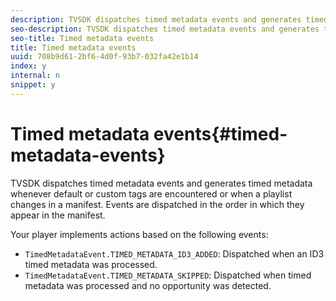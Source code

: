```yaml
---
description: TVSDK dispatches timed metadata events and generates timed metadata whenever default or custom tags are encountered or when a playlist changes in a manifest. Events are dispatched in the order in which they appear in the manifest.
seo-description: TVSDK dispatches timed metadata events and generates timed metadata whenever default or custom tags are encountered or when a playlist changes in a manifest. Events are dispatched in the order in which they appear in the manifest.
seo-title: Timed metadata events
title: Timed metadata events
uuid: 708b9d61-2bf6-4d0f-93b7-032fa42e1b14
index: y
internal: n
snippet: y
---
```


# Timed metadata events{#timed-metadata-events}

TVSDK dispatches timed metadata events and generates timed metadata whenever default or custom tags are encountered or when a playlist changes in a manifest. Events are dispatched in the order in which they appear in the manifest.

Your player implements actions based on the following events:

* `TimedMetadataEvent.TIMED_METADATA_ID3_ADDED`: Dispatched when an ID3 timed metadata was processed. 
* `TimedMetadataEvent.TIMED_METADATA_SKIPPED`: Dispatched when timed metadata was processed and no opportunity was detected.

